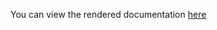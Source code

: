 You can view the rendered documentation
[here](https://htmlpreview.github.io/?https://github.com/civboot/civlua/main/luck/README.html)
